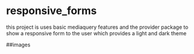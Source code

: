 # responsive_forms

this project is uses basic mediaquery features and the provider package to show a responsive form to the user which provides a light and dark theme

##images
